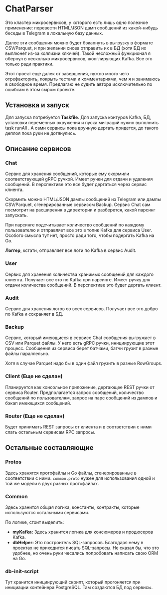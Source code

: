 # ChatParser

Это кластер микросервисов, у которого есть лишь одно полезное применение: перевести HTML/JSON дамп сообщений из какой-нибудь беседы в Telegram в локальную базу данных.

Далее эти сообщения можно будет бэкапнуть в выгрузку в формате CSV/Parquet, и при желании снова отправить их в БД (хотя БД их выплюнет из-за коллизии ключей). Такой несложный функционал я обернул в несколько микросервисов, жонглирующих Kafka. Все это только ради практики.

Этот проект еще далек от завершения, нужно много чего отрефакторить, покрыть тестами и комментариями, чем я и занимаюсь в свободное время. Предлагаю не судить автора исключительно по ошибкам в этом сыром проекте.

## Установка и запуск

Для запуска потребуется **Taskfile**. Для запуска контуров Kafka, БД, установки переменных окружения и пуска миграций нужно выполнить task runAll .
А сами сервисы пока вручную дергать придется, до такого деплоя пока руки не дотянулись.

## Описание сервисов

### Chat
Сервис для хранения сообщений, которые ему скормили соответствующей gRPC ручкой. Имеет ручки для отдачи и удаления сообщений. В перспективе это все будет дергаться через сервис клиента.

Скормить можно HTML/JSON дампы сообщений из Telegram или дампы CSV/Parquet, сгенерированные сервисом Backup. Сервис Chat сам посмотрит на расширения в директории и разберется, какой парсинг запускать.

При парсинге подсчитывает количество сообщений по каждому пользователю и отправляет все это в топик Kafka для сервиса User. Особого смысла тут нет, просто ради того, чтобы подергать Kafka на Go.

**Логгер**, кстати, отправляет все логи по Kafka в сервис Audit.

### User
Сервис для хранения количества хранимых сообщений для каждого клиента. Получает все это по Kafka при парсинге. Имеет ручку для отдачи количества сообщений. В перспективе это будет дергать клиент.

### Audit
Сервис для хранения логов со всех сервисов. Получает все это добро по Kafka и сохраняет в БД.

### Backup
Сервис, который имеющиеся в сервисе Chat сообщения выгружает в CSV или Parquet файлы. У него есть gRPC ручки, инициирующие этот процесс. Сообщения из сервиса берет батчами, батчи грузит в разные файлы параллельно.

Хотя в случае Parquet надо бы в один файл грузить в разные RowGroups.

### Client (Еще не сделан)
Планируется как консольное приложение, дергающее REST ручки от сервиса Router. Предполагается запрос сообщений, количество сообщений по пользователям, запрос на парс сообщений из дампов и бэкап имеющихся сообщений.

### Router (Еще не сделан)
Будет принимать REST запросы от клиента и в соответствии с ними слать остальным сервисам RPC запросы.

## Остальные составляющие

### Protos
Здесь хранятся протофайлы и Go файлы, сгенерированные в соответствии с ними. `common.proto` нужен для использования одной и той же модели в двух разных протофайлах.

### Common
Здесь хранится общая логика, константы, контракты, которые используются остальными сервисами.

По логике, стоит выделить:
- **myKafka:** Здесь хранится логика для консюмеров и продюсеров Kafka.
- **dbHelper:** Это построитель SQL-запросов. Благодаря нему в проектах не приходится писать SQL-запросы. Не сказал бы, что это удобнее, но очень руки чесались попробовать написать свою ORM на Go.

### db-init-script
Тут хранится инициирующий скрипт, который прогоняется при инициации контейнера PostgreSQL. Там создаются БД под сервисы.
